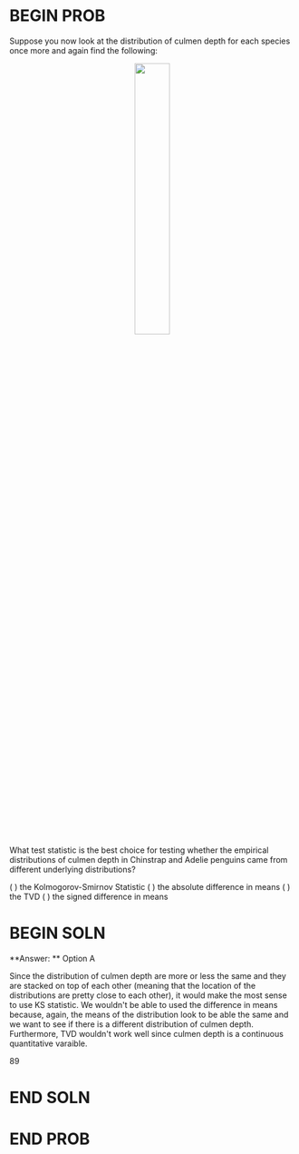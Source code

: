 # BEGIN PROB

Suppose you now look at the distribution of culmen depth for each species once more and again find the following:

<center><img src='../assets/images/fa21-midterm/culmen.png' width=35%></center>

What test statistic is the best choice for testing whether the empirical distributions of culmen depth in Chinstrap and Adelie penguins came from different underlying distributions?

( ) the Kolmogorov-Smirnov Statistic
( ) the absolute difference in means
( ) the TVD
( ) the signed difference in means

# BEGIN SOLN
**Answer: ** Option A

Since the distribution of culmen depth are more or less the same and they are stacked on top of each other (meaning that the location of the distributions are pretty close to each other), it would make the most sense to use KS statistic. We wouldn't be able to used the difference in means because, again, the means of the distribution look to be able the same and we want to see if there is a different distribution of culmen depth. Furthermore, TVD wouldn't work well since culmen depth is a continuous quantitative varaible.

<average>89</average>

# END SOLN

# END PROB